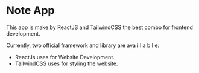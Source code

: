 # Note App

This app is make by ReactJS and TailwindCSS the best combo for frontend development.

Currently, two official framework and library are ava i l a b l e:

- ReactJs uses for Website Development.
- TailwindCSS uses for styling the website.
